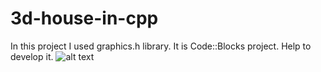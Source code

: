 # 3d-house-in-cpp
In this project I used graphics.h library. It is Code::Blocks project. Help to develop it. 
![alt text](https://github.com/prosimplecoding/3d-house-in-cpp/blob/master/3d%20house.jpg)
